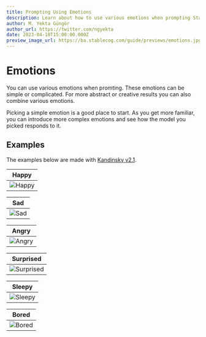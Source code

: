 ```yaml
---
title: Prompting Using Emotions
description: Learn about how to use various emotions when prompting Stable Diffusion and Kandinsky models on Stablecog.
author: M. Yekta Güngör
author_url: https://twitter.com/ngyekta
date: 2023-04-18T15:00:00.000Z
preview_image_url: https://ba.stablecog.com/guide/previews/emotions.jpg
---
```


# Emotions

You can use various emotions when promting. These emotions can be simple or complicated. For more abstract or creative results you can also combine various emotions.

Picking a simple emotion is a good place to start. As you get more familiar, you can introduce more complex emotions and see how the model you picked responds to it.

## Examples

The examples below are made with [Kandinsky v2.1](/guide/models/kandinsky).

| Happy                                                                                                     |
| --------------------------------------------------------------------------------------------------------- |
| ![Happy](https://ba.stablecog.com/guide/prompting/emotions_happy.jpg)<!--rehype:width=1024&height=1024--> |

<!--rehype:class=w-full md:w-1/2 lg:w-1/3-->

| Sad                                                                                                   |
| ----------------------------------------------------------------------------------------------------- |
| ![Sad](https://ba.stablecog.com/guide/prompting/emotions_sad.jpg)<!--rehype:width=1024&height=1024--> |

<!--rehype:class=w-full md:w-1/2 lg:w-1/3-->

| Angry                                                                                                     |
| --------------------------------------------------------------------------------------------------------- |
| ![Angry](https://ba.stablecog.com/guide/prompting/emotions_angry.jpg)<!--rehype:width=1024&height=1024--> |

<!--rehype:class=w-full md:w-1/2 lg:w-1/3-->

| Surprised                                                                                                         |
| ----------------------------------------------------------------------------------------------------------------- |
| ![Surprised](https://ba.stablecog.com/guide/prompting/emotions_surprised.jpg)<!--rehype:width=1024&height=1024--> |

<!--rehype:class=w-full md:w-1/2 lg:w-1/3-->

| Sleepy                                                                                                      |
| ----------------------------------------------------------------------------------------------------------- |
| ![Sleepy](https://ba.stablecog.com/guide/prompting/emotions_sleepy.jpg)<!--rehype:width=1024&height=1024--> |

<!--rehype:class=w-full md:w-1/2 lg:w-1/3-->

| Bored                                                                                                     |
| --------------------------------------------------------------------------------------------------------- |
| ![Bored](https://ba.stablecog.com/guide/prompting/emotions_bored.jpg)<!--rehype:width=1024&height=1024--> |

<!--rehype:class=w-full md:w-1/2 lg:w-1/3-->
